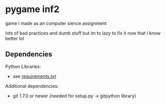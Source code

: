 # pygame inf2
game i made as an computer sience assignment

lots of bad practices and dumb stuff but im to lazy to fix it now that i know better lol

## Dependencies
Python Libraries:
 - see [requirements.txt](requirements.txt)

Additional dependencies:
- git 1.7.0 or newer (needed for setup.py -> gitpython library)
